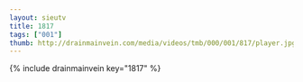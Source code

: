 ```yaml
--- 
layout: sieutv
title: 1817
tags: ["001"]
thumb: http://drainmainvein.com/media/videos/tmb/000/001/817/player.jpg
---
```

{% include drainmainvein key="1817" %} 

